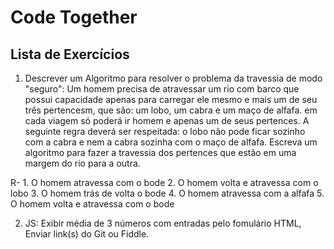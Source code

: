 # Code Together

## Lista de Exercícios  

1. Descrever um Algoritmo para resolver o problema da travessia de modo "seguro":
Um homem precisa de atravessar um rio com barco que possui capacidade apenas para carregar ele mesmo e mais um de seu três pertencesm, que são: um lobo, um cabra e um maço de alfafa. em cada viagem só poderá ir homem e apenas um de seus pertences. A seguinte regra deverá ser respeitada: o lobo não pode ficar sozinho com a cabra e nem a cabra sozinha com o maço de alfafa. Escreva um algoritmo para fazer a travessia dos pertences que estão em uma margem do rio para a outra.

R- 1. O homem atravessa com o bode
   2. O homem volta e atravessa com o lobo
   3. O homem trás de volta o bode
   4. O homem atravessa com a alfafa
   5. O homem volta e atravessa com o bode


2. JS: Exibir média de 3 números com entradas pelo fomulário HTML, Enviar link(s) do Git ou  Fiddle.